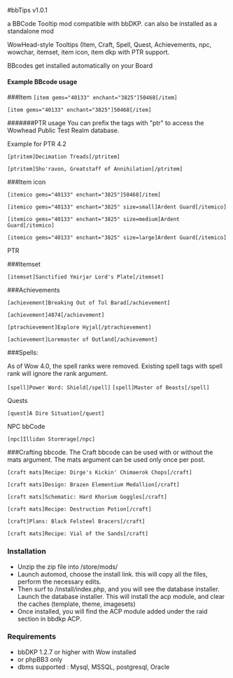 #bbTips v1.0.1

a BBCode Tooltip mod compatible with bbDKP. can also be installed as a standalone mod

WowHead-style Tooltips (Item, Craft, Spell, Quest, Achievements, npc, wowchar, itemset, item icon, item dkp with PTR support.

BBcodes get installed automatically on your Board

#### Example BBcode usage

###Item
`[item gems="40133" enchant="3825"]50468[/item]`

`[item gems="40133" enchant="3825"]50468[/item]`

#######PTR usage
You can prefix the tags with "ptr" to access the Wowhead Public Test Realm database.

Example for PTR 4.2

`[ptritem]Decimation Treads[/ptritem]`

`[ptritem]Sho'ravon, Greatstaff of Annihilation[/ptritem]`
 
###Item icon
 
`[itemico gems="40133" enchant="3825"]50468[/item]`

`[itemico gems="40133" enchant="3825" size=small]Ardent Guard[/itemico]`

`[itemico gems="40133" enchant="3825" size=medium]Ardent Guard[/itemico]`

`[itemico gems="40133" enchant="3825" size=large]Ardent Guard[/itemico]`

PTR

###Itemset

`[itemset]Sanctified Ymirjar Lord's Plate[/itemset]`

###Achievements

`[achievement]Breaking Out of Tol Barad[/achievement]`

`[achievement]4874[/achievement]`

`[ptrachievement]Explore Hyjal[/ptrachievement]`

`[achievement]Loremaster of Outland[/achievement]`

###Spells: 

As of Wow 4.0, the spell ranks were removed. Existing spell tags with spell rank will ignore the rank argument.

`[spell]Power Word: Shield[/spell]`
`[spell]Master of Beasts[/spell]`

Quests

`[quest]A Dire Situation[/quest]`

NPC bbCode

`[npc]Illidan Stormrage[/npc]`


###Crafting bbcode. 
The Craft bbcode can be used with or without the mats argument. The mats argument can be used only once per post.

`[craft mats]Recipe: Dirge's Kickin' Chimaerok Chops[/craft]`

`[craft mats]Design: Brazen Elementium Medallion[/craft]`

`[craft mats]Schematic: Hard Khorium Goggles[/craft]`

`[craft mats]Recipe: Destruction Potion[/craft]`

`[craft]Plans: Black Felsteel Bracers[/craft]`

`[craft mats]Recipe: Vial of the Sands[/craft]`



### Installation
* 	Unzip the zip file into /store/mods/</li>
* 	Launch automod, choose the install link. this will copy all the files, perform the necessary edits. </li>
* 	Then surf to /install/index.php, and you will see the database installer. Launch the database installer.  This will install the acp module, and clear the caches (template, theme, imagesets)
*	Once installed, you will find the ACP module added under the raid section in bbdkp ACP.</li>


### Requirements
*	bbDKP 1.2.7 or higher with Wow installed
*	or phpBB3 only
*	dbms supported : Mysql, MSSQL, postgresql, Oracle



